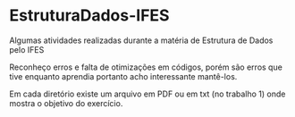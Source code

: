 # EstruturaDados-IFES
Algumas atividades realizadas durante a matéria de Estrutura de Dados pelo IFES

Reconheço erros e falta de otimizações em códigos, porém são erros que tive enquanto aprendia portanto acho interessante mantê-los.

Em cada diretório existe um arquivo em PDF ou em txt (no trabalho 1) onde mostra o objetivo do exercício.
